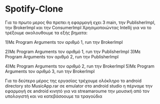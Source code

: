 # Spotify-Clone



Για το πρωτο μερος θα πρεπει η εφαρμογή εχει 3 main, την PublisherImpl, την BrokerImpl και την ConsumerImpl
Χρησιμοποιώντας Intellij για να το τρέξουμε ακολουθουμε τα εξής βηματα:

1)Με Program Arguments τον αριθμό 1, run την BrokerImpl

2)Με Program Arguments τον αριθμό 1, run την PublisherImpl
3)Με Program Arguments τον αριθμό 2, run την PublisherImpl

4)Με Program Arguments τον αριθμό 2, run την BrokerImpl
5)Με Program Arguments τον αριθμό 3, run την BrokerImpl


Για το δεύτερο μέρος της εργασίας τρέχουμε ολόκληρο το android directory sto MusicApp.rar σε emulator στο android studio
η πέρναμε την εφαρμογή σε android κινητό για να streamaroume την μουσική από τον υπολογιστή και να κατεβάσοουμε τα τραγούδια

